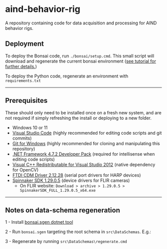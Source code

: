 # aind-behavior-rig

A repository containing code for data acquisition and processing for AIND behavior rigs.

## Deployment

To deploy the Bonsai code, run `./bonsai/setup.cmd`. This small script will download and regenerate the current bonsai environment ([see tutorial for further details.](https://bonsai-rx.org/docs/articles/environments.html))

To deploy the Python code, regenerate an environment with `requirements.txt`

---

## Prerequisites

These should only need to be installed once on a fresh new system, and are not required if simply refreshing the install or deploying to a new folder.

- Windows 10 or 11
- [Visual Studio Code](https://code.visualstudio.com/) (highly recommended for editing code scripts and git commits)
- [Git for Windows](https://gitforwindows.org/) (highly recommended for cloning and manipulating this repository)
- [.NET Framework 4.7.2 Developer Pack](https://dotnet.microsoft.com/download/dotnet-framework/thank-you/net472-developer-pack-offline-installer) (required for intellisense when editing code scripts)
- [Visual C++ Redistributable for Visual Studio 2012](https://www.microsoft.com/en-us/download/details.aspx?id=30679) (native dependency for OpenCV)
- [FTDI CDM Driver 2.12.28](https://www.ftdichip.com/Drivers/CDM/CDM21228_Setup.zip) (serial port drivers for HARP devices)
- [Spinnaker SDK 1.29.0.5](https://www.flir.co.uk/support/products/spinnaker-sdk/#Downloads) (device drivers for FLIR cameras)
  - On FLIR website: `Download > archive > 1.29.0.5 > SpinnakerSDK_FULL_1.29.0.5_x64.exe`

---

## Notes on data-schema regeneration

 1 - Install [bonsai.sgen dotnet tool](https://github.com/bonsai-rx/sgen)

 2 - Run `bonsai.sgen` targeting the root schema in `src\DataSchemas`. E.g.:

 3 - Regenerate by running `src\DataSchemas\regenerate.cmd`